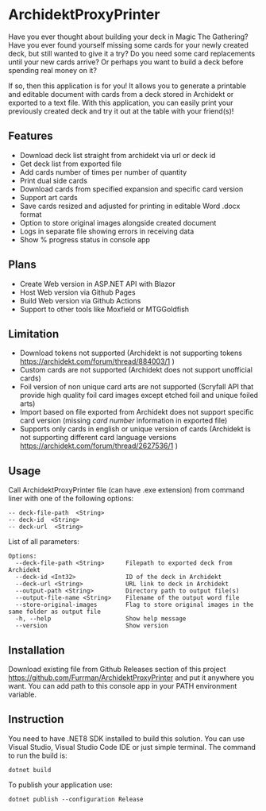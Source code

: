 # ArchidektProxyPrinter

Have you ever thought about building your deck in Magic The Gathering? Have you ever found yourself missing some cards for your newly created deck, but still wanted to give it a try? Do you need some card replacements until your new cards arrive? Or perhaps you want to build a deck before spending real money on it?

If so, then this application is for you! It allows you to generate a printable and editable document with cards from a deck stored in Archidekt or exported to a text file. With this application, you can easily print your previously created deck and try it out at the table with your friend(s)!

## Features

- Download deck list straight from archidekt via url or deck id
- Get deck list from exported file
- Add cards number of times per number of quantity
- Print dual side cards
- Download cards from specified expansion and specific card version
- Support art cards
- Save cards resized and adjusted for printing in editable Word .docx format
- Option to store original images alongside created document
- Logs in separate file showing errors in receiving data
- Show % progress status in console app

## Plans

- Create Web version in ASP.NET API with Blazor
- Host Web version via Github Pages
- Build Web version via Github Actions
- Support to other tools like Moxfield or MTGGoldfish

## Limitation

- Download tokens not supported (Archidekt is not supporting tokens https://archidekt.com/forum/thread/884003/1 )
- Custom cards are not supported (Archidekt does not support unofficial cards)
- Foil version of non unique card arts are not supported (Scryfall API that provide high quality foil card images except etched foil and unique foiled arts)
- Import based on file exported from Archidekt does not support specific card version (missing *card number* information in exported file)
- Supports only cards in english or unique version of cards (Archidekt is not supporting different card language versions https://archidekt.com/forum/thread/2627536/1 )

## Usage

Call ArchidektProxyPrinter file (can have .exe extension) from command liner with one of the following options:

    -- deck-file-path  <String>
    -- deck-id  <String>
    -- deck-url  <String>

List of all parameters:
```
Options:
  --deck-file-path <String>      Filepath to exported deck from Archidekt
  --deck-id <Int32>              ID of the deck in Archidekt
  --deck-url <String>            URL link to deck in Archidekt
  --output-path <String>         Directory path to output file(s)
  --output-file-name <String>    Filename of the output word file
  --store-original-images        Flag to store original images in the same folder as output file
  -h, --help                     Show help message
  --version                      Show version
  ```

## Installation

Download existing file from Github Releases section of this project https://github.com/Furrman/ArchidektProxyPrinter and put it anywhere you want. You can add path to this console app in your PATH environment variable.

## Instruction

You need to have .NET8 SDK installed to build this solution. You can use Visual Studio, Visual Studio Code IDE or just simple terminal. The command to run the build is:

`dotnet build`

To publish your application use:

`dotnet publish --configuration Release`
